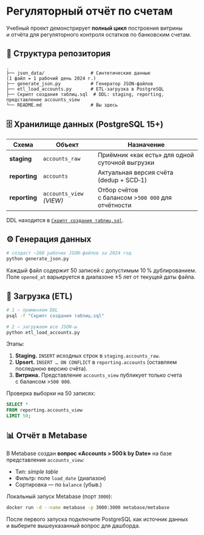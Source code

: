 # Регуляторный отчёт по счетам

Учебный проект демонстрирует **полный цикл** построения витрины и отчёта для регуляторного контроля остатков по банковским счетам.

## 📂 Структура репозитория

```
.
├── json_data/                 # Синтетические данные (1 файл = 1 рабочий день 2024 г.)
├── generate_json.py           # Генератор JSON‑файлов
├── etl_load_accounts.py       # ETL‑загрузка в PostgreSQL
├── Скрипт создания таблиц.sql  # DDL: staging, reporting, представление accounts_view
└── README.md                  # Вы здесь
```

## 🗄️ Хранилище данных (PostgreSQL 15+)

| Схема | Объект | Назначение |
|-------|--------|------------|
| **staging** | `accounts_raw` | Приёмник «как есть» для одной суточной выгрузки |
| **reporting** | `accounts` | Актуальная версия счёта (dedup + SCD‑1) |
| **reporting** | `accounts_view` *(VIEW)* | Отбор счётов с балансом >`500 000` для отчётности |

DDL находится в [`Скрипт создания таблиц.sql`](./Скрипт%20создания%20таблиц.sql).

## ⚙️ Генерация данных

```bash
# создаст ~260 рабочих JSON‑файлов за 2024 год
python generate_json.py
```

Каждый файл содержит 50 записей с допустимым 10 % дублированием.  
Поле `opened_at` варьируется в диапазоне ±5 лет от текущей даты файла.

## 🔄 Загрузка (ETL)

```bash
# 1 — применяем DDL
psql -f "Скрипт создания таблиц.sql"

# 2 — загружаем все JSON‑ы
python etl_load_accounts.py
```

Этапы:
1. **Staging.** `INSERT` исходных строк в `staging.accounts_raw`.
2. **Upsert.** `INSERT … ON CONFLICT` в `reporting.accounts` (оставляем последнюю версию счёта).
3. **Витрина.** Представление `accounts_view` публикует только счета с балансом >`500 000`.

Проверка выборки на 50 записях:

```sql
SELECT *
FROM reporting.accounts_view
LIMIT 50;
```

## 📊 Отчёт в Metabase

В Metabase создан **вопрос «Accounts > 500 k by Date»** на базе представления `accounts_view`:

* Тип: _simple table_  
* Фильтр: поле `load_date` (диапазон)  
* Сортировка — по `balance` (убыв.)

Локальный запуск Metabase (порт `3000`):

```bash
docker run -d --name metabase -p 3000:3000 metabase/metabase
```

После первого запуска подключите PostgreSQL как источник данных и выберите вышеуказанный вопрос для дашборда.
